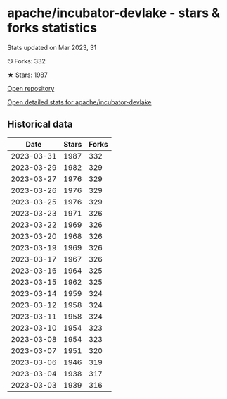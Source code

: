 # apache/incubator-devlake - stars & forks statistics

Stats updated on Mar 2023, 31

☋ Forks: 332

★ Stars: 1987

[Open repository](https://github.com/apache/incubator-devlake)

[Open detailed stats for apache/incubator-devlake](https://reviewgithub.com/rep/apache/incubator-devlake)

## Historical data
| Date | Stars | Forks |
|------|-------|-------|
| 2023-03-31 | 1987 | 332 | 
| 2023-03-29 | 1982 | 329 | 
| 2023-03-27 | 1976 | 329 | 
| 2023-03-26 | 1976 | 329 | 
| 2023-03-25 | 1976 | 329 | 
| 2023-03-23 | 1971 | 326 | 
| 2023-03-22 | 1969 | 326 | 
| 2023-03-20 | 1968 | 326 | 
| 2023-03-19 | 1969 | 326 | 
| 2023-03-17 | 1967 | 326 | 
| 2023-03-16 | 1964 | 325 | 
| 2023-03-15 | 1962 | 325 | 
| 2023-03-14 | 1959 | 324 | 
| 2023-03-12 | 1958 | 324 | 
| 2023-03-11 | 1958 | 324 | 
| 2023-03-10 | 1954 | 323 | 
| 2023-03-08 | 1954 | 323 | 
| 2023-03-07 | 1951 | 320 | 
| 2023-03-06 | 1946 | 319 | 
| 2023-03-04 | 1938 | 317 | 
| 2023-03-03 | 1939 | 316 | 

